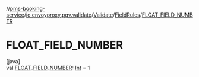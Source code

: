 //[pms-booking-service](../../../../index.md)/[io.envoyproxy.pgv.validate](../../index.md)/[Validate](../index.md)/[FieldRules](index.md)/[FLOAT_FIELD_NUMBER](-f-l-o-a-t_-f-i-e-l-d_-n-u-m-b-e-r.md)

# FLOAT_FIELD_NUMBER

[java]\
val [FLOAT_FIELD_NUMBER](-f-l-o-a-t_-f-i-e-l-d_-n-u-m-b-e-r.md): [Int](https://kotlinlang.org/api/core/kotlin-stdlib/kotlin/-int/index.html) = 1